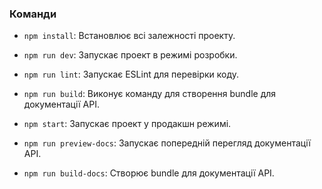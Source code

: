 ### Команди

- `npm install`: Встановлює всі залежності проекту.
- `npm run dev`: Запускає проект в режимі розробки.

- `npm run lint`: Запускає ESLint для перевірки коду.

- `npm run build`: Виконує команду для створення bundle для документації API.
- `npm start`: Запускає проект у продакшн режимі.

- `npm run preview-docs`: Запускає попередній перегляд документації API.
- `npm run build-docs`: Створює bundle для документації API.
